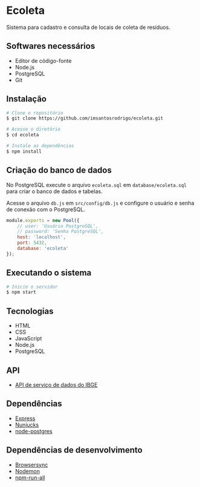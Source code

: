 # Ecoleta
Sistema para cadastro e consulta de locais de coleta de resíduos.

## Softwares necessários

* Editor de código-fonte
* Node.js
* PostgreSQL
* Git

## Instalação

```bash
# Clone o repositório
$ git clone https://github.com/imsantosrodrigo/ecoleta.git

# Acesse o diretório
$ cd ecoleta

# Instale as dependências
$ npm install
```

## Criação do banco de dados
No PostgreSQL execute o arquivo `ecoleta.sql` em `database/ecoleta.sql` para criar o banco de dados e tabelas.

Acesse o arquivo `db.js` em `src/config/db.js` e configure o usuário e senha de conexão com o PostgreSQL.

```js
module.exports = new Pool({
    // user: 'Usuário PostgreSQL',
    // password: 'Senha PostgreSQL',    
    host: 'localhost',
    port: 5432,
    database: 'ecoleta'
});
```

## Executando o sistema

```bash
# Inicie o servidor
$ npm start
```

## Tecnologias

* HTML
* CSS
* JavaScript
* Node.js
* PostgreSQL

## API

* [API de serviço de dados do IBGE](https://servicodados.ibge.gov.br/api/docs)

## Dependências

* [Express](https://github.com/expressjs/express)
* [Nunjucks](https://github.com/mozilla/nunjucks)
* [node-postgres](https://github.com/brianc/node-postgres)

## Dependências de desenvolvimento

* [Browsersync](https://github.com/BrowserSync/browser-sync)
* [Nodemon](https://github.com/remy/nodemon)
* [npm-run-all](https://github.com/remy/nodemon)